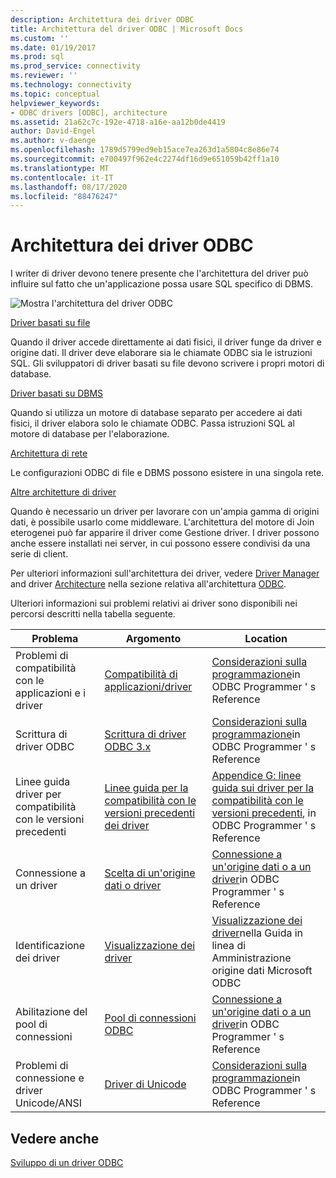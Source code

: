 ```yaml
---
description: Architettura dei driver ODBC
title: Architettura del driver ODBC | Microsoft Docs
ms.custom: ''
ms.date: 01/19/2017
ms.prod: sql
ms.prod_service: connectivity
ms.reviewer: ''
ms.technology: connectivity
ms.topic: conceptual
helpviewer_keywords:
- ODBC drivers [ODBC], architecture
ms.assetid: 21a62c7c-192e-4718-a16e-aa12b0de4419
author: David-Engel
ms.author: v-daenge
ms.openlocfilehash: 1789d5799ed9eb15ace7ea263d1a5804c8e86e74
ms.sourcegitcommit: e700497f962e4c2274df16d9e651059b42ff1a10
ms.translationtype: MT
ms.contentlocale: it-IT
ms.lasthandoff: 08/17/2020
ms.locfileid: "88476247"
---
```

# <a name="odbc-driver-architecture"></a>Architettura dei driver ODBC
I writer di driver devono tenere presente che l'architettura del driver può influire sul fatto che un'applicazione possa usare SQL specifico di DBMS.  
  
 ![Mostra l'architettura del driver ODBC](../../../odbc/reference/develop-driver/media/odbcdriverovruarch.gif "ODBCDriverOvruArch")  
  
 [Driver basati su file](../../../odbc/reference/file-based-drivers.md)  
  
 Quando il driver accede direttamente ai dati fisici, il driver funge da driver e origine dati. Il driver deve elaborare sia le chiamate ODBC sia le istruzioni SQL. Gli sviluppatori di driver basati su file devono scrivere i propri motori di database.  
  
 [Driver basati su DBMS](../../../odbc/reference/dbms-based-drivers.md)  
  
 Quando si utilizza un motore di database separato per accedere ai dati fisici, il driver elabora solo le chiamate ODBC. Passa istruzioni SQL al motore di database per l'elaborazione.  
  
 [Architettura di rete](../../../odbc/reference/network-example.md)  
  
 Le configurazioni ODBC di file e DBMS possono esistere in una singola rete.  
  
 [Altre architetture di driver](../../../odbc/reference/other-driver-architectures.md)  
  
 Quando è necessario un driver per lavorare con un'ampia gamma di origini dati, è possibile usarlo come middleware. L'architettura del motore di Join eterogenei può far apparire il driver come Gestione driver. I driver possono anche essere installati nei server, in cui possono essere condivisi da una serie di client.  
  
 Per ulteriori informazioni sull'architettura dei driver, vedere [Driver Manager](../../../odbc/reference/the-driver-manager.md) and driver [Architecture](../../../odbc/reference/driver-architecture.md) nella sezione relativa all'architettura [ODBC](../../../odbc/reference/odbc-architecture.md).  
  
 Ulteriori informazioni sui problemi relativi ai driver sono disponibili nei percorsi descritti nella tabella seguente.  
  
|Problema|Argomento|Location|  
|-----------|-----------|--------------|  
|Problemi di compatibilità con le applicazioni e i driver|[Compatibilità di applicazioni/driver](../../../odbc/reference/develop-app/application-and-driver-compatibility.md)|[Considerazioni sulla programmazione](../../../odbc/reference/develop-app/programming-considerations.md)in ODBC Programmer ' s Reference|  
|Scrittura di driver ODBC|[Scrittura di driver ODBC 3.x](../../../odbc/reference/develop-app/writing-odbc-3-x-drivers.md)|[Considerazioni sulla programmazione](../../../odbc/reference/develop-app/programming-considerations.md)in ODBC Programmer ' s Reference|  
|Linee guida driver per compatibilità con le versioni precedenti|[Linee guida per la compatibilità con le versioni precedenti dei driver](../../../odbc/reference/appendixes/appendix-g-driver-guidelines-for-backward-compatibility.md)|[Appendice G: linee guida sui driver per la compatibilità con le versioni precedenti](../../../odbc/reference/appendixes/appendix-g-driver-guidelines-for-backward-compatibility.md), in ODBC Programmer ' s Reference|  
|Connessione a un driver|[Scelta di un'origine dati o driver](../../../odbc/reference/develop-app/choosing-a-data-source-or-driver.md)|[Connessione a un'origine dati o a un driver](../../../odbc/reference/develop-app/connecting-to-a-data-source-or-driver.md)in ODBC Programmer ' s Reference|  
|Identificazione dei driver|[Visualizzazione dei driver](../../../odbc/admin/viewing-drivers.md)|[Visualizzazione dei driver](../../../odbc/admin/viewing-drivers.md)nella Guida in linea di Amministrazione origine dati Microsoft ODBC|  
|Abilitazione del pool di connessioni|[Pool di connessioni ODBC](../../../odbc/reference/develop-app/driver-manager-connection-pooling.md)|[Connessione a un'origine dati o a un driver](../../../odbc/reference/develop-app/connecting-to-a-data-source-or-driver.md)in ODBC Programmer ' s Reference|  
|Problemi di connessione e driver Unicode/ANSI|[Driver di Unicode](../../../odbc/reference/develop-app/unicode-drivers.md)|[Considerazioni sulla programmazione](../../../odbc/reference/develop-app/programming-considerations.md)in ODBC Programmer ' s Reference|  
  
## <a name="see-also"></a>Vedere anche  
 [Sviluppo di un driver ODBC](../../../odbc/reference/develop-driver/developing-an-odbc-driver.md)
